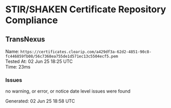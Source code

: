 # STIR/SHAKEN Certificate Repository Compliance

## TransNexus

Name: `https://certificates.clearip.com/a429df3a-62d2-4851-90c8-fc446859fb08/56c7368ea755de1d571ec13c5504ecf5.pem`\
Tested At: 02 Jun 25 18:25 UTC\
Time: 23ms

### Issues

no warning, or error, or notice date level issues were found

Generated: 02 Jun 25 18:58 UTC